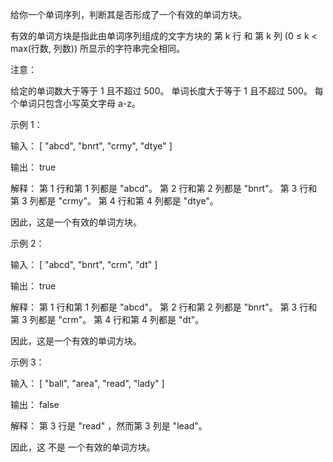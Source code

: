 给你一个单词序列，判断其是否形成了一个有效的单词方块。

有效的单词方块是指此由单词序列组成的文字方块的 第 k 行 和 第 k 列 (0 ≤ k < max(行数, 列数)) 所显示的字符串完全相同。

注意：

给定的单词数大于等于 1 且不超过 500。
单词长度大于等于 1 且不超过 500。
每个单词只包含小写英文字母 a-z。
 

示例 1：

输入：
[
  "abcd",
  "bnrt",
  "crmy",
  "dtye"
]

输出：
true

解释：
第 1 行和第 1 列都是 "abcd"。
第 2 行和第 2 列都是 "bnrt"。
第 3 行和第 3 列都是 "crmy"。
第 4 行和第 4 列都是 "dtye"。

因此，这是一个有效的单词方块。
 

示例 2：

输入：
[
  "abcd",
  "bnrt",
  "crm",
  "dt"
]

输出：
true

解释：
第 1 行和第 1 列都是 "abcd"。
第 2 行和第 2 列都是 "bnrt"。
第 3 行和第 3 列都是 "crm"。
第 4 行和第 4 列都是 "dt"。

因此，这是一个有效的单词方块。
 

示例 3：

输入：
[
  "ball",
  "area",
  "read",
  "lady"
]

输出：
false

解释：
第 3 行是 "read" ，然而第 3 列是 "lead"。

因此，这 不是 一个有效的单词方块。
